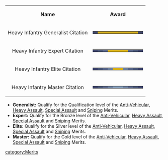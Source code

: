 <table>
<tbody>
<tr class="odd">
<td style="text-align: center;"><p><b>Name</b></p></td>
<td style="text-align: center;"><p><b>Award</b></p></td>
</tr>
<tr class="even">
<td style="text-align: center;"><p>Heavy Infantry Generalist Citation</p></td>
<td style="text-align: center;"><table class="bigmerit">
<tr>
<td bgcolor="#424972">
</td>
<td bgcolor="#E3BA1C">
</td>
<td bgcolor="#E3BA1C">
</td>
<td bgcolor="#E3BA1C">
</td>
<td bgcolor="#E3BA1C">
</td>
<td bgcolor="#E3BA1C">
</td>
<td bgcolor="#E3BA1C">
</td>
<td bgcolor="#E3BA1C">
</td>
<td bgcolor="#E3BA1C">
</td>
<td bgcolor="#424972">
</td>
</tr>
</table></td>
</tr>
<tr class="odd">
<td style="text-align: center;"><p>Heavy Infantry Expert Citation</p></td>
<td style="text-align: center;"><table class="bigmerit">
<tr>
<td bgcolor="#424972">
</td>
<td bgcolor="#4f5d7f">
</td>
<td bgcolor="#606e92">
</td>
<td bgcolor="#E3BA1C">
</td>
<td bgcolor="#E3BA1C">
</td>
<td bgcolor="#E3BA1C">
</td>
<td bgcolor="#E3BA1C">
</td>
<td bgcolor="#606e92">
</td>
<td bgcolor="#4f5d7f">
</td>
<td bgcolor="#424972">
</td>
</tr>
</table></td>
</tr>
<tr class="even">
<td style="text-align: center;"><p>Heavy Infantry Elite Citation</p></td>
<td style="text-align: center;"><table class="bigmerit">
<tr>
<td bgcolor="#424972">
</td>
<td bgcolor="#4f5d7f">
</td>
<td bgcolor="#606e92">
</td>
<td bgcolor="#7489a9">
</td>
<td bgcolor="#E3BA1C">
</td>
<td bgcolor="#E3BA1C">
</td>
<td bgcolor="#7489a9">
</td>
<td bgcolor="#606e92">
</td>
<td bgcolor="#4f5d7f">
</td>
<td bgcolor="#424972">
</td>
</tr>
</table></td>
</tr>
<tr class="odd">
<td style="text-align: center;"><p>Heavy Infantry Master Citation</p></td>
<td style="text-align: center;"><table class="bigmerit">
<tr>
<td bgcolor="#424972">
</td>
<td bgcolor="#4f5d7f">
</td>
<td bgcolor="#606e92">
</td>
<td bgcolor="#7489a9">
</td>
<td bgcolor="#8aa3c0">
</td>
<td bgcolor="#8aa3c0">
</td>
<td bgcolor="#7489a9">
</td>
<td bgcolor="#606e92">
</td>
<td bgcolor="#4f5d7f">
</td>
<td bgcolor="#424972">
</td>
</tr>
</table></td>
</tr>
</tbody>
</table>

-   **Generalist:** Qualify for the Qualification level of the
    [Anti-Vehicular](Anti-Vehicular "wikilink"), [Heavy
    Assault](Heavy_Assault "wikilink"), [Special
    Assault](Special_Assault "wikilink") and
    [Sniping](Sniping "wikilink") Merits.
-   **Expert:** Qualify for the Bronze level of the
    [Anti-Vehicular](Anti-Vehicular "wikilink"), [Heavy
    Assault](Heavy_Assault "wikilink"), [Special
    Assault](Special_Assault "wikilink") and
    [Sniping](Sniping "wikilink") Merits.
-   **Elite:** Qualify for the Silver level of the
    [Anti-Vehicular](Anti-Vehicular "wikilink"), [Heavy
    Assault](Heavy_Assault "wikilink"), [Special
    Assault](Special_Assault "wikilink") and
    [Sniping](Sniping "wikilink") Merits.
-   **Master:** Qualify for the Gold level of the
    [Anti-Vehicular](Anti-Vehicular "wikilink"), [Heavy
    Assault](Heavy_Assault "wikilink"), [Special
    Assault](Special_Assault "wikilink") and
    [Sniping](Sniping "wikilink") Merits.

[category:Merits](category:Merits "wikilink")